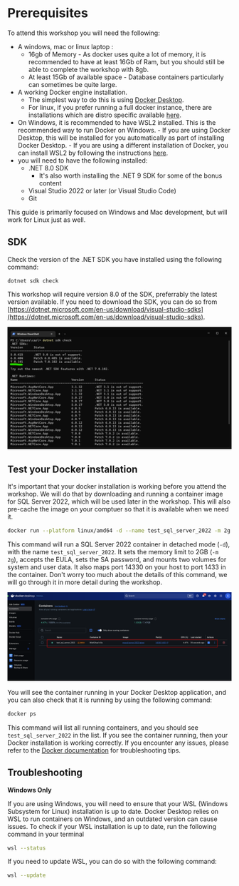 # Prerequisites

To attend this workshop you will need the following:

- A windows, mac or linux laptop :
    - 16gb of Memory - As docker uses quite a lot of memory, it is recommended to have at least 16Gb of Ram, but you should still be able to complete the workshop with 8gb.
    - At least 15Gb of available space - Database containers particularly can sometimes be quite large.
- A working Docker engine installation. 
    - The simplest way to do this is using [Docker Desktop](https://docs.docker.com/get-docker/).
    - For linux, if you prefer running a full docker instance, there are installations which are distro specific available [here](https://docs.docker.com/desktop/linux/install/).
- On Windows, it is recommended to have WSL2 installed. This is the recommended way to run Docker on Windows. 
        - If you are using Docker Desktop, this will be installed for you automatically as part of installing Docker Desktop.
        - If you are using a different installation of Docker, you can install WSL2 by following the instructions [here](https://docs.microsoft.com/en-us/windows/wsl/install).
- you will need to have the following installed:
    - .NET 8.0 SDK
        - It's also worth installing the .NET 9 SDK for some of the bonus content
    - Visual Studio 2022 or later (or Visual Studio Code)
    - Git

This guide is primarily focused on Windows and Mac development, but will work for Linux just as well. 

## SDK

Check the version of the .NET SDK you have installed using the following command:

    dotnet sdk check

This workshop will require version 8.0 of the SDK, preferrably the latest version available. If you need to download the SDK, you can do so from [https://dotnet.microsoft.com/en-us/download/visual-studio-sdks](https://dotnet.microsoft.com/en-us/download/visual-studio-sdks).

![sdk-check](/media/1_sdk_check.png)


## Test your Docker installation

It's important that your docker installation is working before you attend the workshop. We will do that by downloading and running a container image for SQL Server 2022, which will be used later in the workshop. This will also pre-cache the image on your comptuer so that it is available when we need it.

```bash
docker run --platform linux/amd64 -d --name test_sql_server_2022 -m 2g -e 'ACCEPT_EULA=Y' -e 'MSSQL_SA_PASSWORD=SQL_password123' -v dev_sql_system_22:/var/opt/mssql -v dev_sql_user_22:/var/opt/sqlserver -p 14330:1433 mcr.microsoft.com/mssql/server:2022-latest
```

This command will run a SQL Server 2022 container in detached mode (`-d`), with the name `test_sql_server_2022`. It sets the memory limit to 2GB (`-m 2g`), accepts the EULA, sets the SA password, and mounts two volumes for system and user data. It also maps port 14330 on your host to port 1433 in the container. Don't worry too much about the details of this command, we will go through it in more detail during the workshop.

![Test Docker is runnig and you can start a SQL server](/media/Docker_Test.png)

You will see the container running in your Docker Desktop application, and you can also check that it is running by using the following command:

```bash
docker ps
```
This command will list all running containers, and you should see `test_sql_server_2022` in the list.
If you see the container running, then your Docker installation is working correctly. If you encounter any issues, please refer to the [Docker documentation](https://docs.docker.com/desktop/troubleshoot-and-support/troubleshoot/) for troubleshooting tips.


## Troubleshooting

**Windows Only** 

If you are using Windows, you will need to ensure that your WSL (Windows Subsystem for Linux) installation is up to date. Docker Desktop relies on WSL to run containers on Windows, and an outdated version can cause issues. To check if your WSL installation is up to date, run the following command in your terminal

```bash 
wsl --status
```

If you need to update WSL, you can do so with the following command:

```bash 
wsl --update
```
